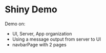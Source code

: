 # Shiny Demo

Demo on:
- UI, Server, App organization
- Using a message output from server to UI
- navbarPage with 2 pages
